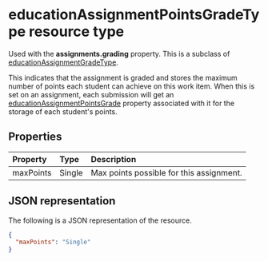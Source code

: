# educationAssignmentPointsGradeType resource type

Used with the **assignments.grading** property. This is a subclass of [educationAssignmentGradeType](educationassignmentgradetype.md).

This indicates that the assignment is graded and stores the maximum number of points each student can achieve on this work item. When this is set on an assignment, each submission will get
an [educationAssignmentPointsGrade](educationassignmentpointsgrade.md) property associated with it for the storage of each student's points.

## Properties
| Property	   | Type	|Description|
|:---------------|:--------|:----------|
|maxPoints|Single| Max points possible for this assignment.  |

## JSON representation

The following is a JSON representation of the resource.

<!-- {
  "blockType": "resource",
  "optionalProperties": [

  ],
  "@odata.type": "microsoft.graph.educationAssignmentPointsGradeType"
}-->

```json
{
  "maxPoints": "Single"
}

```

<!-- uuid: 8fcb5dbc-d5aa-4681-8e31-b001d5168d79
2015-10-25 14:57:30 UTC -->
<!-- {
  "type": "#page.annotation",
  "description": "educationAssignmentPointsGradeType resource",
  "keywords": "",
  "section": "documentation",
  "tocPath": ""
}-->